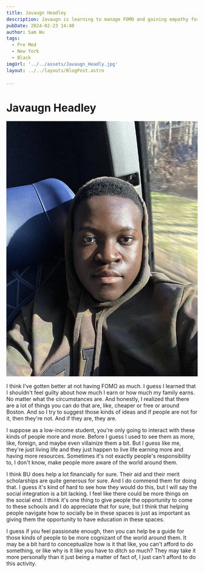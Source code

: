 ```yaml
---
title: Javaugn Headley
description: Javaugn is learning to manage FOMO and gaining empathy for others' circumstances.
pubDate: 2024-02-23 14:40
author: Sam Wu
tags:
  - Pre Med
  - New York
  - Black
imgUrl: '../../assets/Javaugn_Headly.jpg'
layout: ../../layouts/BlogPost.astro

---
```

# Javaugn Headley

![local image](../../assets/Javaugn_Headly.jpg)

I think I've gotten better at not having FOMO as much. I guess I learned that I shouldn't feel guilty about how much I earn or how much my family earns. No matter what the circumstances are. And honestly, I realized that there are a lot of things you can do that are, like, cheaper or free or around Boston. And so I try to suggest those kinds of ideas and if people are not for it, then they're not. And if they are, they are.

I suppose as a low-income student, you're only going to interact with these kinds of people more and more. Before I guess I used to see them as more, like, foreign, and maybe even villainize them a bit. But I guess like me, they're just living life and they just happen to live life earning more and having more resources. Sometimes it's not exactly people's responsibility to, I don't know, make people more aware of the world around them.

I think BU does help a lot financially for sure. Their aid and their merit scholarships are quite generous for sure. And I do commend them for doing that. I guess it's kind of hard to see how they would do this, but I will say the social integration is a bit lacking. I feel like there could be more things on the social end. I think it's one thing to give people the opportunity to come to these schools and I do appreciate that for sure, but I think that helping people navigate how to socially be in these spaces is just as important as giving them the opportunity to have education in these spaces. 

I guess if you feel passionate enough, then you can help be a guide for those kinds of people to be more cognizant of the world around them. It may be a bit hard to conceptualize how is it that like, you can't afford to do something, or like why is it like you have to ditch so much? They may take it more personally than it just being a matter of fact of, I just can't afford to do this activity.
